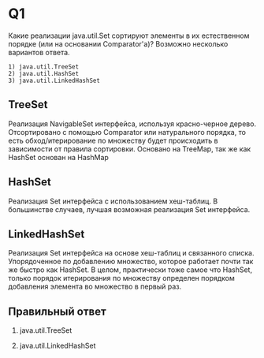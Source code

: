 # Q1
Какие реализации java.util.Set сортируют элементы в их естественном порядке (или на
основании Comparator'а)? Возможно несколько вариантов ответа.

    1) java.util.TreeSet
    2) java.util.HashSet
    3) java.util.LinkedHashSet

## TreeSet
Реализация NavigableSet интерфейса, используя красно-черное дерево. Отсортировано с помощью Comparator или натурального порядка, то есть обход/итерирование по множеству будет происходить в зависимости от правила сортировки. Основано на TreeMap, так же как HashSet основан на HashMap
## HashSet
Реализация Set интерфейса с использованием хеш-таблиц. В большинстве случаев, лучшая возможная реализация Set интерфейса.
## LinkedHashSet
Реализация Set интерфейса на основе хеш-таблиц и связанного списка. 
Упорядоченное по добавлению множество, которое работает почти так же быстро как HashSet. 
В целом, практически тоже самое что HashSet, только порядок итерирования по множеству определен порядком добавления элемента во множество в первый раз.

## Правильный ответ
1) java.util.TreeSet

3) java.util.LinkedHashSet


